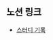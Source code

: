 ## 노션 링크
- [스터디 기록]([노션_링크_주소](https://sneaky-scarf-8cf.notion.site/NestJS-17b402c3d2ae80d58e9dc88f995f0a42?pvs=4))
